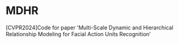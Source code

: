 # MDHR

\[CVPR2024\]Code for paper 'Multi-Scale Dynamic and Hierarchical Relationship Modeling for Facial Action Units Recognition'
